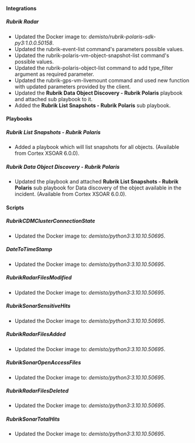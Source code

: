 
#### Integrations

##### Rubrik Radar

- Updated the Docker image to: *demisto/rubrik-polaris-sdk-py3:1.0.0.50158*.
- Updated the rubrik-event-list command's parameters possible values.
- Updated the rubrik-polaris-vm-object-snapshot-list command's possible values.
- Updated the rubrik-polaris-object-list command to add type_filter argument as required parameter.
- Updated the rubrik-gps-vm-livemount command and used new function with updated parameters provided by the client.
- Updated the **Rubrik Data Object Discovery - Rubrik Polaris** playbook and attached sub playbook to it.
- Added the **Rubrik List Snapshots - Rubrik Polaris** sub playbook.




#### Playbooks


##### Rubrik List Snapshots - Rubrik Polaris

- Added a playbook which will list snapshots for all objects. (Available from Cortex XSOAR 6.0.0).


##### Rubrik Data Object Discovery - Rubrik Polaris

- Updated the playbook and attached **Rubrik List Snapshots - Rubrik Polaris** sub playbook for Data discovery of the object available in the incident. (Available from Cortex XSOAR 6.0.0).

#### Scripts

##### RubrikCDMClusterConnectionState

- Updated the Docker image to: *demisto/python3:3.10.10.50695*.
##### DateToTimeStamp

- Updated the Docker image to: *demisto/python3:3.10.10.50695*.
##### RubrikRadarFilesModified

- Updated the Docker image to: *demisto/python3:3.10.10.50695*.
##### RubrikSonarSensitiveHits

- Updated the Docker image to: *demisto/python3:3.10.10.50695*.
##### RubrikRadarFilesAdded

- Updated the Docker image to: *demisto/python3:3.10.10.50695*.
##### RubrikSonarOpenAccessFiles

- Updated the Docker image to: *demisto/python3:3.10.10.50695*.
##### RubrikRadarFilesDeleted

- Updated the Docker image to: *demisto/python3:3.10.10.50695*.
##### RubrikSonarTotalHits

- Updated the Docker image to: *demisto/python3:3.10.10.50695*.
